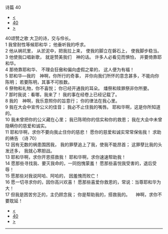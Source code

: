 ﻿





 诗篇 40




* [<](bible/PSA039.md)
* [40](bible/PSA.md)
* [>](bible/PSA041.md)



 
40颂赞之歌 大卫的诗，交与伶长。  
1 我曾耐性等候耶和华； 他垂听我的呼求。  
2 他从祸坑里， 从淤泥中，把我拉上来， 使我的脚立在磐石上， 使我脚步稳当。  
3 他使我口唱新歌， 就是赞美我们　神的话。 许多人必看见而惧怕， 并要倚靠耶和华。     
4 那倚靠耶和华、 不理会狂傲和偏向虚假之辈的， 这人便为有福！  
5 耶和华—我的　神啊，你所行的奇事， 并你向我们所怀的意念甚多，不能向你陈明； 若要陈明，其事不可胜数。     
6 祭物和礼物，你不喜悦； 你已经开通我的耳朵。 燔祭和赎罪祭非你所要。  
7 那时我说：看哪，我来了！ 我的事在经卷上已经记载了。  
8 我的　神啊，我乐意照你的旨意行； 你的律法在我心里。     
9 我在大会中宣传公义的佳音； 我必不止住我的嘴唇。 耶和华啊，这是你所知道的。  
10 我未曾把你的公义藏在心里； 我已陈明你的信实和你的救恩； 我在大会中未曾隐瞒你的慈爱和诚实。     
11 耶和华啊，求你不要向我止住你的慈悲！ 愿你的慈爱和诚实常常保佑我！ 求助的祷告 （诗
70）  
12 因有无数的祸患围困我， 我的罪孽追上了我，使我不能昂首； 这罪孽比我的头发还多， 我就心寒胆战。  
13 耶和华啊，求你开恩搭救我！ 耶和华啊，求你速速帮助我！  
14 愿那些寻找我、要灭我命的，一同抱愧蒙羞！ 愿那些喜悦我受害的，退后受辱！  
15 愿那些对我说阿哈、阿哈的， 因羞愧而败亡！     
16 愿一切寻求你的，因你高兴欢喜！ 愿那些喜爱你救恩的，常说：当尊耶和华为大！  
17 但我是困苦穷乏的，主仍顾念我； 你是帮助我的，搭救我的。 　神啊，求你不要耽延！ 
* [<](bible/PSA039.md)
* [40](bible/PSA.md)
* [>](bible/PSA041.md)





---










